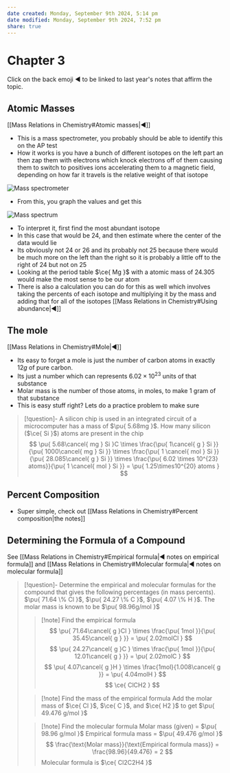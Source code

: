 ```yaml
---
date created: Monday, September 9th 2024, 5:14 pm
date modified: Monday, September 9th 2024, 7:52 pm
share: true
---
```


# Chapter 3

Click on the back emoji ◀️ to be linked to last year's notes that affirm the topic.

## Atomic Masses

[[Mass Relations in Chemistry#Atomic masses|◀️]]

- This is a mass spectrometer, you probably should be able to identify this on the AP test
- How it works is you have a bunch of different isotopes on the left part an then zap them with electrons which knock electrons off of them causing them to switch to positives ions accelerating them to a magnetic field, depending on how far it travels is the relative weight of that isotope

![Mass spectrometer](https://link.storjshare.io/s/jv3owgwgohxhailzmlghgjppo3nq/share/2024-09-09T19:29-04:00-mass-spectrometer.webp?wrap=0)

- From this, you graph the values and get this

![Mass spectrum](https://link.storjshare.io/s/jv3owgwgohxhailzmlghgjppo3nq/share/2024-09-09T19:31:27-04:00-mass-spectrum.png?wrap=0)


- To interpret it, first find the most abundant isotope
- In this case that would be 24, and then estimate where the center of the data would lie
- Its obviously not 24 or 26 and its probably not 25 because there would be much more on the left than the right so it is probably a little off to the right of 24 but not on 25
- Looking at the period table $\ce{ Mg }$ with a atomic mass of $24.305$ would make the most sense to be our atom
- There is also a calculation you can do for this as well which involves taking the percents of each isotope and multiplying it by the mass and adding that for all of the isotopes [[Mass Relations in Chemistry#Using abundance|◀️]]

## The mole

[[Mass Relations in Chemistry#Mole|◀️]]

- Its easy to forget a mole is just the number of carbon atoms in exactly $12g$ of pure carbon.
- Its just a number which can represents $6.02 \times 10^{23}$ units of that substance
- Molar mass is the number of those atoms, in moles, to make 1 gram of that substance
- This is easy stuff right? Lets do a practice problem to make sure

> [!question]- A silicon chip is used in an integrated circuit of a microcomputer has a mass of $\pu{ 5.68mg }$. How many silicon ($\ce{ Si }$) atoms are present in the chip
> $$
> \pu{ 5.68\cancel{ mg } Si }C \times \frac{\pu{ 1\cancel{ g } Si }}{\pu{ 1000\cancel{ mg } Si }} \times \frac{\pu{ 1 \cancel{ mol } Si }}{\pu{ 28.085\cancel{ g } Si }} \times \frac{\pu{ 6.02 \times 10^{23} atoms}}{\pu{ 1 \cancel{ mol } Si }} = \pu{ 1.25\times10^{20} atoms }
> $$

## Percent Composition

- Super simple, check out [[Mass Relations in Chemistry#Percent composition|the notes]]

## Determining the Formula of a Compound

See [[Mass Relations in Chemistry#Empirical formula|◀️ notes on empirical formula]] and [[Mass Relations in Chemistry#Molecular formula|◀️ notes on molecular formula]]

> [!question]- Determine the empirical and molecular formulas for the compound that gives the following percentages (in mass percents). $\pu{ 71.64 \% Cl }$, $\pu{ 24.27 \% C }$, $\pu{ 4.07 \% H }$. The molar mass is known to be $\pu{ 98.96g/mol }$
> > [!note] Find the empirical formula
> > $$
> > \pu{ 71.64\cancel{ g }Cl } \times \frac{\pu{ 1mol }}{\pu{ 35.45\cancel{ g } }} = \pu{ 2.02molCl }
> > $$
> > $$
> > \pu{ 24.27\cancel{ g }C } \times \frac{\pu{ 1mol }}{\pu{ 12.01\cancel{ g } }} = \pu{ 2.02molC }
> > $$
> > $$
> > \pu{ 4.07\cancel{ g }H } \times \frac{1mol}{1.008\cancel{ g }} = \pu{ 4.04molH }
> > $$
> > $$
> > \ce{ ClCH2 }
> > $$
> 
>> [!note] Find the mass of the empirical formula
>> Add the molar mass of $\ce{ Cl }$, $\ce{ C }$, and $\ce{ H2 }$ to get $\pu{ 49.476 g/mol }$
> 
> > [!note] Find the molecular formula
>> Molar mass (given) = $\pu{ 98.96 g/mol }$
>> Empirical formula mass = $\pu{ 49.476 g/mol }$
>>  $$
>>  \frac{\text{Molar mass}}{\text{Empirical formula mass}} = \frac{98.96}{49.476} = 2
>>  $$
>>  Molecular formula is $\ce{ Cl2C2H4 }$